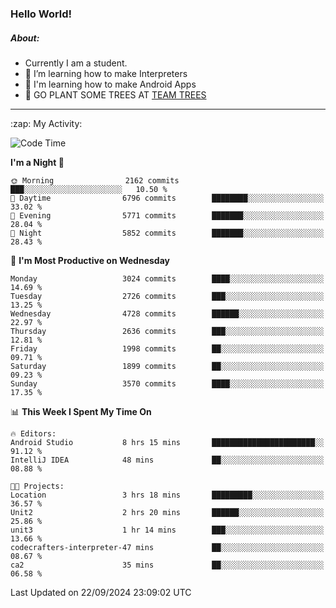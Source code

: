 ### Hello World!

##### About:
- Currently I am a student.
- 🌱 I’m learning how to make Interpreters
- 🌱 I'm learning how to make Android Apps
- 🌱 GO PLANT SOME TREES AT [TEAM TREES](https://teamtrees.org/)

---
  <summary>:zap: My Activity:</summary>
  
<!--START_SECTION:waka-->
![Code Time](http://img.shields.io/badge/Code%20Time-1%2C473%20hrs%2059%20mins-blue)

**I'm a Night 🦉** 

```text
🌞 Morning                2162 commits        ███░░░░░░░░░░░░░░░░░░░░░░   10.50 % 
🌆 Daytime                6796 commits        ████████░░░░░░░░░░░░░░░░░   33.02 % 
🌃 Evening                5771 commits        ███████░░░░░░░░░░░░░░░░░░   28.04 % 
🌙 Night                  5852 commits        ███████░░░░░░░░░░░░░░░░░░   28.43 % 
```
📅 **I'm Most Productive on Wednesday** 

```text
Monday                   3024 commits        ████░░░░░░░░░░░░░░░░░░░░░   14.69 % 
Tuesday                  2726 commits        ███░░░░░░░░░░░░░░░░░░░░░░   13.25 % 
Wednesday                4728 commits        ██████░░░░░░░░░░░░░░░░░░░   22.97 % 
Thursday                 2636 commits        ███░░░░░░░░░░░░░░░░░░░░░░   12.81 % 
Friday                   1998 commits        ██░░░░░░░░░░░░░░░░░░░░░░░   09.71 % 
Saturday                 1899 commits        ██░░░░░░░░░░░░░░░░░░░░░░░   09.23 % 
Sunday                   3570 commits        ████░░░░░░░░░░░░░░░░░░░░░   17.35 % 
```


📊 **This Week I Spent My Time On** 

```text
🔥 Editors: 
Android Studio           8 hrs 15 mins       ███████████████████████░░   91.12 % 
IntelliJ IDEA            48 mins             ██░░░░░░░░░░░░░░░░░░░░░░░   08.88 % 

🐱‍💻 Projects: 
Location                 3 hrs 18 mins       █████████░░░░░░░░░░░░░░░░   36.57 % 
Unit2                    2 hrs 20 mins       ██████░░░░░░░░░░░░░░░░░░░   25.86 % 
unit3                    1 hr 14 mins        ███░░░░░░░░░░░░░░░░░░░░░░   13.66 % 
codecrafters-interpreter-47 mins             ██░░░░░░░░░░░░░░░░░░░░░░░   08.67 % 
ca2                      35 mins             ██░░░░░░░░░░░░░░░░░░░░░░░   06.58 % 
```


 Last Updated on 22/09/2024 23:09:02 UTC
<!--END_SECTION:waka-->
